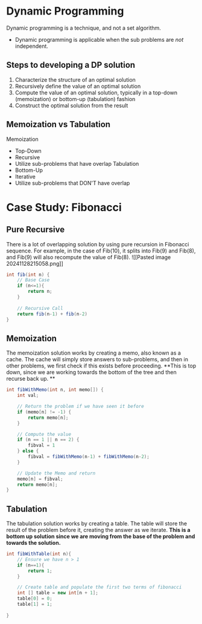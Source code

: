 # Dynamic Programming
Dynamic programming is a technique, and not a set algorithm.
- Dynamic programming is applicable when the sub problems are *not* independent.
## Steps to developing a DP solution
1. Characterize the structure of an optimal solution
2. Recursively define the value of an optimal solution
3. Compute the value of an optimal solution, typically in a top-down (memoization) or bottom-up (tabulation) fashion
4. Construct the optimal solution from the result
## Memoization vs Tabulation
Memoization
- Top-Down
- Recursive
- Utilize sub-problems that have overlap
Tabulation
- Bottom-Up
- Iterative
- Utilize sub-problems that DON'T have overlap

# Case Study: Fibonacci 
## Pure Recursive
There is a lot of overlapping solution by using pure recursion in Fibonacci sequence. For example, in the case of Fib(10), it splits into Fib(9) and Fib(8), and Fib(9) will also recompute the value of Fib(8).
![[Pasted image 20241128215058.png]]

```java
int fib(int n) {
	// Base Case
	if (n<=1){
		return n;
	} 
	
	// Recursive Call 
	return fib(n-1) + fib(n-2)
}
```
## Memoization
The memoization solution works by creating a memo, also known as a cache. The cache will simply store answers to sub-problems, and then in other problems, we first check if this exists before proceeding.
**This is top down, since we are working towards the bottom of the tree and then recurse back up. **
```java
int fibWithMemo(int n, int memo[]) {
	int val;

	// Return the problem if we have seen it before
	if (memo[n] != -1) {
		return memo[n];
	}

	// Compute the value
	if (n == 1 || n == 2) {
		fibval = 1
	} else {
		fibval = fibWithMemo(n-1) + fibWithMemo(n-2);
	}

	// Update the Memo and return
	memo[n] = fibval;
	return memo[n]; 
}
```

## Tabulation
The tabulation solution works by creating a table. The table will store the result of the problem before it, creating the answer as we iterate.
**This is a bottom up solution since we are moving from the base of the problem and towards the solution.**
```java
int fibWithTable(int n){
	// Ensure we have n > 1
	if (n==1){
		return 1;
	}

	// Create table and populate the first two terms of fibonacci
	int [] table = new int[n + 1];
	table[0] = 0;
	table[1] = 1;
	
}
```